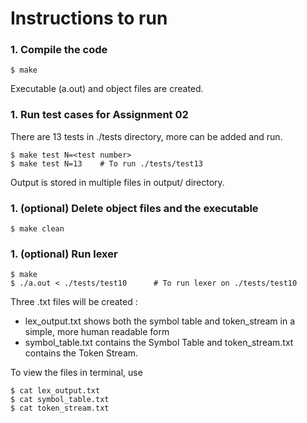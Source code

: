 # Instructions to run

### 1. Compile the code
```
$ make
```
Executable (a.out) and object files are created.

### 1. Run test cases for Assignment 02
There are 13 tests in ./tests directory, more can be added and run.
```
$ make test N=<test number>
$ make test N=13 	# To run ./tests/test13
```
Output is stored in multiple files in output/ directory.

### 1. (optional) Delete object files and the executable
```
$ make clean
```

### 1. (optional) Run lexer
```
$ make
$ ./a.out < ./tests/test10		# To run lexer on ./tests/test10
```
Three .txt files will be created :

-	lex_output.txt shows both the symbol table and token_stream in a simple, more human readable form
-	symbol_table.txt contains the Symbol Table and token_stream.txt contains the Token Stream.

To view the files in terminal, use
```
$ cat lex_output.txt
$ cat symbol_table.txt
$ cat token_stream.txt
```